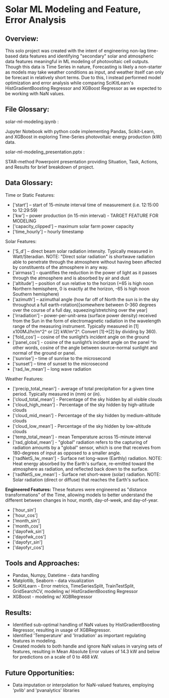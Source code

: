 # Solar ML Modeling and Feature, Error Analysis

## Overview:

This solo project was created with the intent of engineering non-lag time-based data features and identifying "secondary" solar and atmospheric data features meaningful in ML modeling of photovoltaic cell outputs.
Though this data is Time Series in nature, Forecasting is likely a non-starter as models may take weather conditions as input, and weather itself can only be forecast in relatively short terms.
Due to this, I instead performed model optimization and error analysis while comparing SciKitLearn's HistGradientBoosting Regressor and XGBoost Regressor as we expected to be working with NaN values.

## File Glossary:

solar-ml-modeling.ipynb :

  Jupyter Notebook with python code implementing Pandas, Scikit-Learn, and XGBoost in exploring Time-Series photovoltaic energy production (kW) data.

solar-ml-modeling_presentation.pptx :

  STAR-method Powerpoint presentation providing Situation, Task, Actions, and Results for brief breakdown of project.

## Data Glossary:

Time or Static Features:
  * ['start'] – start of 15-minute interval time of measurement (i.e. 12:15:00 to 12:29:59)
  * ['kw'] – power production (in 15-min interval) - TARGET FEATURE FOR MODELING
  * ['capacity_clipped'] – maximum solar farm power capacity
  * ['time_hourly'] – hourly timestamp

Solar Features:
  * ['S_d'] – direct beam solar radiation intensity. Typically measured in Watt/Steradian. NOTE: "Direct solar radiation" is shortwave radiation able to penetrate through the atmosphere without having been affected by constituents of the atmosphere in any way.
  * ['airmass'] - quantifies the reduction in the power of light as it passes through the atmosphere and is absorbed by air and dust
  * ['altitude'] – position of sun relative to the horizon (+65 is high noon Northern hemisphere, 0 is exactly at the horizon, -65 is high noon Southern hemisphere)
  * ['azimuth'] – azimuthal angle (how far off of North the sun is in the sky throughout a full earth-rotation)[somewhere between 0-360 degrees over the course of a full day, squeezing/stretching over the year]
  * ['irradiation'] – power-per-unit-area (surface power density) received from the Sun in the form of electromagnetic radiation in the wavelength range of the measuring instrument. Typically measured in [1] x100MJ/hr/m^2^ or [2] kW/m^2^. Convert [1]->[2] by dividing by 360).
  * ['fold_cos'] – cosine of the sunlight’s incident angle on the ground
  * ['panel_cos'] - cosine of the sunlight’s incident angle on the panel ^In other words, cosine of the angle between source-normal sunlight and normal of the ground or panel.
  * ['sunrise'] – time of sunrise to the microsecond
  * ['sunset'] – time of sunset to the microsecond
  * ['rad_lw_mean'] – long wave radiation

Weather Features:
  * ['precip_total_mean'] - average of total precipitation for a given time period. Typically measured in (mm) or (in).
  * ['cloud_total_mean'] - Percentage of the sky hidden by all visible clouds
  * ['cloud_high_mean'] - Percentage of the sky hidden by high-altitude clouds
  * ['cloud_mid_mean'] - Percentage of the sky hidden by medium-altitude clouds
  * ['cloud_low_mean'] - Percentage of the sky hidden by low-altitude clouds
  * ['temp_total_mean'] - mean Temperature across 15-minute interval
  * ['rad_global_mean'] - "global" radiation refers to the capturing of radiation amounts by a "global" sensor, which is one that receives from 180-degrees of input as opposed to a smaller angle.
  * ['radNetS_lw_mean'] - Surface net long-wave (Earthly) radiation. NOTE: Heat energy absorbed by the Earth's surface, re-emitted toward the atmosphere as radiation, and reflected back down to the surface.
  * ['radNetS_sw_mean'] - Surface net short-wave (solar) radiation. NOTE: Solar radiation (direct or diffuse) that reaches the Earth's surface.

__Engineered Features:__
These features were engineered as "distance transformations" of the Time, allowing models to better understand the different between changes in hour, month, day-of-week, and day-of-year.
  * ['hour_sin']
  * ['hour_cos']
  * ['month_sin']
  * ['month_cos']
  * ['dayofwk_sin']
  * ['dayofwk_cos']
  * ['dayofyr_sin']
  * ['dayofyr_cos']

## Tools and Approaches:

* Pandas, Numpy, Datetime - data handling
* Matplotlib, Seaborn - data visualization
* SciKitLearn - Error metrics, TimeSeriesSplit, TrainTestSplit, GridSearchCV, modeling w/ HistGradientBoosting Regressor
* XGBoost - modeling w/ XGBRegressor

## __Results:__

* Identified sub-optimal handling of NaN values by HistGradientBoosting Regressor, resulting in usage of XGBRegressor.
* Identified 'Temperature' and 'Irradiation' as important regulating features in modeling.
* Created models to both handle and ignore NaN values in varying sets of features, resulting in Mean Absolute Error values of 14.3 kW and below for predictions on a scale of 0 to 468 kW.

## Future Opportunities:

* Data imputation or interpolation for NaN-valued features, employing 'pvlib' and 'pvanalytics' libraries
